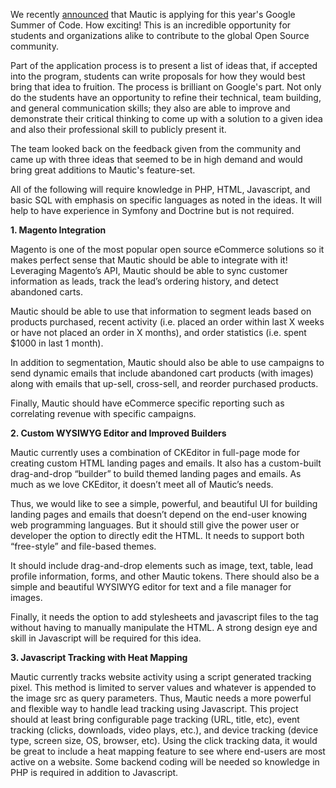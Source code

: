 We recently [announced](https://www.mautic.org/blog/developer/mautic-applies-for-google-summer-of-code/) that Mautic is applying for this year's Google Summer of Code. How exciting! This is an incredible opportunity for students and organizations alike to contribute to the global Open Source community.

Part of the application process is to present a list of ideas that, if accepted into the program, students can write proposals for how they would best bring that idea to fruition. The process is brilliant on Google's part. Not only do the students have an opportunity to refine their technical, team building, and general communication skills; they also are able to improve and demonstrate their critical thinking to come up with a solution to a given idea and also their professional skill to publicly present it.

The team looked back on the feedback given from the community and came up with three ideas that seemed to be in high demand and would bring great additions to Mautic's feature-set.

All of the following will require knowledge in PHP, HTML, Javascript, and basic SQL with emphasis on specific languages as noted in the ideas. It will help to have experience in Symfony and Doctrine but is not required.

**1. Magento Integration**

Magento is one of the most popular open source eCommerce solutions so it makes perfect sense that Mautic should be able to integrate with it! Leveraging Magento’s API, Mautic should be able to sync customer information as leads, track the lead’s ordering history, and detect abandoned carts.

Mautic should be able to use that information to segment leads based on products purchased, recent activity (i.e. placed an order within last X weeks or have not placed an order in X months), and order statistics (i.e. spent $1000 in last 1 month).

In addition to segmentation, Mautic should also be able to use campaigns to send dynamic emails that include abandoned cart products (with images) along with emails that up-sell, cross-sell, and reorder purchased products.

Finally, Mautic should have eCommerce specific reporting such as correlating revenue with specific campaigns.

**2. Custom WYSIWYG Editor and Improved Builders**

Mautic currently uses a combination of CKEditor in full-page mode for creating custom HTML landing pages and emails. It also has a custom-built drag-and-drop “builder” to build themed landing pages and emails. As much as we love CKEditor, it doesn’t meet all of Mautic’s needs.

Thus, we would like to see a simple, powerful, and beautiful UI for building landing pages and emails that doesn’t depend on the end-user knowing web programming languages. But it should still give the power user or developer the option to directly edit the HTML. It needs to support both “free-style” and file-based themes.

It should include drag-and-drop elements such as image, text, table, lead profile information, forms, and other Mautic tokens. There should also be a simple and beautiful WYSIWYG editor for text and a file manager for images.

Finally, it needs the option to add stylesheets and javascript files to the tag without having to manually manipulate the HTML. A strong design eye and skill in Javascript will be required for this idea.

**3. Javascript Tracking with Heat Mapping**

Mautic currently tracks website activity using a script generated tracking pixel. This method is limited to server values and whatever is appended to the image src as query parameters. Thus, Mautic needs a more powerful and flexible way to handle lead tracking using Javascript. This project should at least bring configurable page tracking (URL, title, etc), event tracking (clicks, downloads, video plays, etc.), and device tracking (device type, screen size, OS, browser, etc). Using the click tracking data, it would be great to include a heat mapping feature to see where end-users are most active on a website. Some backend coding will be needed so knowledge in PHP is required in addition to Javascript.